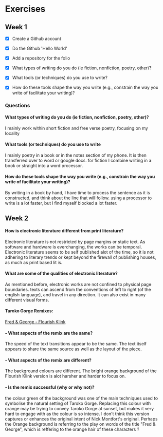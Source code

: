 # Exercises

## Week 1

- [x] Create a Github account
- [x] Do the Github 'Hello World'
- [x] Add a repository for the folio
- [x] What types of writing do you do (ie fiction, nonfiction, poetry, other)?
- [x] What tools (or techniques) do you use to write?
- [x] How do these tools shape the way you write (e.g., constrain the way you write of facilitate your writing)?



### Questions

#### What types of writing do you do (ie fiction, nonfiction, poetry, other)?

I mainly work within short fiction and free verse poetry, focusing on my locality

#### What tools (or techniques) do you use to write

I mainly poetry in a book or in the notes section of my phone. It is then transferred over to word or google docs. for fiction I combine writing in a book or straight into a word processor.

#### How do these tools shape the way you write (e.g., constrain the way you write of facilitate your writing)?

By writing in a book by hand, I have time to process the sentence as it is constructed, and think about the line that will follow. using a processor to write is a lot faster, but I find myself blocked a lot faster.


## Week 2

 #### How is electronic literature different from print literature?

Electronic literature is not restricted by page margins or static text. As software and hardware is everchanging, the works can be temporal. Electronic literature seems to be self published alot of the time, so it is not adhering to literary trends or kept beyond the firewall of publishing houses, as much as print based lit is.

 #### What are some of the qualities of electronic literature? 

As mentioned before, electronic works are not confined to physical page boundaries. texts can ascend from the conventions of left to right (of the english language), and travel in any direction. It can also exist in many different visual forms.


#### Taroko Gorge Remixes:
[Fred & George - Flourish Klink](https://nickm.com/taroko_gorge/fred_and_george/) 

#### - What aspects of the remix are the same?

The speed of the text transitions appear to be the same. The text itself appears to share the same source as well as the layout of the piece.

#### - What aspects of the remix are different?

The background colours are different. The bright orange background of the Flourish Klink version is alot harsher and harder to focus on.

#### - Is the remix successful (why or why not)?

the colour green of the background was one of the main techniques used to symbolise the natural setting of Taroko Gorge. Replacing this colour with orange may be trying to convey Taroko Gorge at sunset, but makes it very hard to engage with as the colour is so intense. I don't think this version captures or enhances the original intent of Nick Montfort's original. Perhaps the Orange background is referring to the play on words of the title "Fred & George", which is reffering to the orange hair of these characters ?
